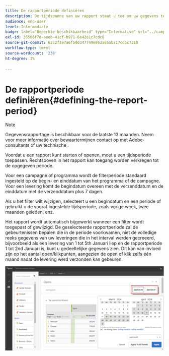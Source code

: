 ```yaml
---
title: De rapportperiode definiëren
description: De tijdspanne van uw rapport staat u toe om uw gegevens te filtreren afhankelijk van de gekozen data.
audience: end-user
level: Intermediate
badge: label="Beperkte beschikbaarheid" type="Informative" url="../campaign-standard-migration-home.md" tooltip="Beperkt tot gemigreerde gebruikers in Campaign Standard"
exl-id: 36506f7d-aeeb-41cf-b971-6e42e1c7cdc8
source-git-commit: 62c2f2e7a6f5dd347749e963a655b717cd5c7310
workflow-type: tm+mt
source-wordcount: '238'
ht-degree: 3%

---
```


# De rapportperiode definiëren{#defining-the-report-period}

>[!NOTE]
>
>Gegevensrapportage is beschikbaar voor de laatste 13 maanden. Neem voor meer informatie over bewaartermijnen contact op met Adobe-consultants of uw technische .

Voordat u een rapport kunt starten of openen, moet u een tijdsperiode toepassen. Rechtsboven in het rapport kan toegang worden verkregen tot de opgegeven periode.

Voor een campagne of programma wordt de filterperiode standaard ingesteld op de begin- en einddatum van het programma of de campagne. Voor een levering komt de begindatum overeen met de verzenddatum en de einddatum met de verzenddatum plus 7 dagen.

Als u het filter wilt wijzigen, selecteert u een begindatum en een periode of gebruikt u de vooraf ingestelde tijdsperiode, zoals vorige week, twee maanden geleden, enz.

Het rapport wordt automatisch bijgewerkt wanneer een filter wordt toegepast of gewijzigd. De geselecteerde rapportperiode zal de gebeurtenissen bepalen die in de periode voorkwamen, niet de volledige reeks gegevens van uw leveringen die in het interval werden gecreeerd, bijvoorbeeld als een levering van 1 tot 5th Januari liep en de rapportperiode 1 tot 2nd Januari is, kunt u gedeeltelijke gegevens zien. Dit kan van invloed zijn op het aantal open/klikpunten, aangezien de open of klik zelfs één maand nadat de levering werd verzonden kan gebeuren.

![](assets/campaign_reports_5.png)
